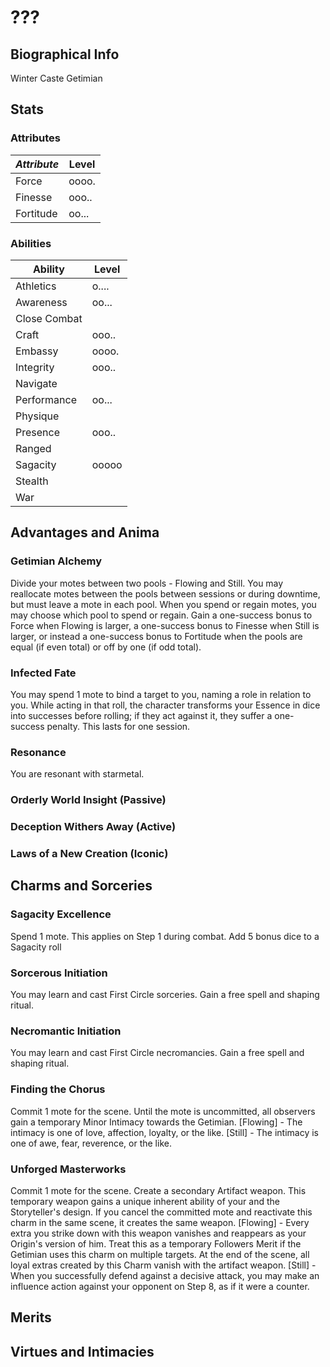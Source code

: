 # ???
## Biographical Info
Winter Caste Getimian

## Stats
### Attributes
| *Attribute*  | Level  |
|--------------|--------|
|  Force       | oooo.
|  Finesse     | ooo..
|  Fortitude   | oo...

### Abilities
| **Ability**  | Level  |
|--------------|--------|
| Athletics    | o....
| Awareness    | oo...
| Close Combat |
| Craft        | ooo..
| Embassy      | oooo.
| Integrity    | ooo..
| Navigate     |
| Performance  | oo...
| Physique     |
| Presence     | ooo..
| Ranged       |
| Sagacity     | ooooo
| Stealth      |
| War          |

## Advantages and Anima
### Getimian Alchemy
Divide your motes between two pools - Flowing and Still. You may reallocate
motes between the pools between sessions or during downtime, but must leave a
mote in each pool. When you spend or regain motes, you may choose which pool to
spend or regain. Gain a one-success bonus to Force when Flowing is larger, a
one-success bonus to Finesse when Still is larger, or instead a one-success
bonus to Fortitude when the pools are equal (if even total) or off by one (if
odd total).
### Infected Fate
You may spend 1 mote to bind a target to you, naming a role in relation to you.
While acting in that roll, the character transforms your Essence in dice into
successes before rolling; if they act against it, they suffer a one-success
penalty. This lasts for one session.
### Resonance
You are resonant with starmetal.
### Orderly World Insight (Passive)
### Deception Withers Away (Active)
### Laws of a New Creation (Iconic)
## Charms and Sorceries
### Sagacity Excellence
Spend 1 mote. This applies on Step 1 during combat. Add 5 bonus dice to a
Sagacity roll
### Sorcerous Initiation
You may learn and cast First Circle sorceries. Gain a free spell and shaping
ritual.
### Necromantic Initiation
You may learn and cast First Circle necromancies. Gain a free spell and shaping
ritual.
### Finding the Chorus
Commit 1 mote for the scene. Until the mote is uncommitted, all observers gain a
temporary Minor Intimacy towards the Getimian.
[Flowing] - The intimacy is one of love, affection, loyalty, or the like.
[Still] - The intimacy is one of awe, fear, reverence, or the like.
### Unforged Masterworks
Commit 1 mote for the scene. Create a secondary Artifact weapon. This temporary
weapon gains a unique inherent ability of your and the Storyteller's design. If
you cancel the committed mote and reactivate this charm in the same scene, it
creates the same weapon.
[Flowing] - Every extra you strike down with this weapon vanishes and reappears as
your Origin's version of him. Treat this as a temporary Followers Merit if the
Getimian uses this charm on multiple targets. At the end of the scene, all loyal
extras created by this Charm vanish with the artifact weapon.
[Still] - When you successfully defend against a decisive attack, you may make
an influence action against your opponent on Step 8, as if it were a counter.
## Merits

## Virtues and Intimacies
